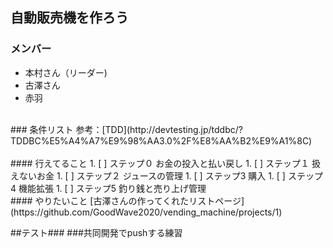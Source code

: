 ## 自動販売機を作ろう
### メンバー
- 本村さん（リーダー)
- 古澤さん
- 赤羽
<br>
### 条件リスト
参考：[TDD](http://devtesting.jp/tddbc/?TDDBC%E5%A4%A7%E9%98%AA3.0%2F%E8%AA%B2%E9%A1%8C)
<br>
<br>
#### 行えてること
1. [ ] ステップ０ お金の投入と払い戻し
1. [ ] ステップ１ 扱えないお金
1. [ ] ステップ２ ジュースの管理
1. [ ] ステップ3  購入
1. [ ] ステップ4  機能拡張
1. [ ] ステップ5 釣り銭と売り上げ管理
<br>
#### やりたいこと
[古澤さんの作ってくれたリストページ](https://github.com/GoodWave2020/vending_machine/projects/1)

##テスト###
###共同開発でpushする練習

